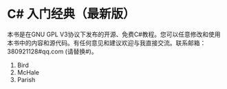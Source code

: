 # C# 入门经典（最新版） 

本书是在GNU GPL V3协议下发布的开源、免费C#教程。您可以任意修改和使用本书中的内容和源代码。有任何意见和建议欢迎与我直接交流。联系邮箱：380921128#qq.com (请替换#)。

<!-- 注释 --!>
<ol>
<li>Bird</li>
<li>McHale</li>
<li>Parish</li>
</ol>

